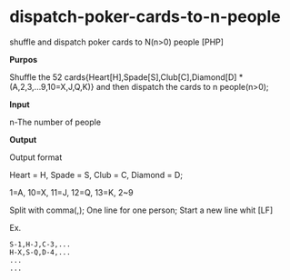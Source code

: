 # dispatch-poker-cards-to-n-people
shuffle and dispatch poker cards to N(n>0) people [PHP]

**Purpos**

Shuffle the 52 cards{Heart[H],Spade[S],Club[C],Diamond[D] * (A,2,3,...9,10=X,J,Q,K)} and then dispatch the cards to n people(n>0);

**Input**

n-The number of people

**Output**

Output format

Heart = H, Spade = S, Club = C, Diamond = D;

1=A, 10=X, 11=J, 12=Q, 13=K, 2~9

Split with comma(,); One line for one person; Start a new line whit [LF]

Ex.
```
S-1,H-J,C-3,...
H-X,S-Q,D-4,...
...
...
```

